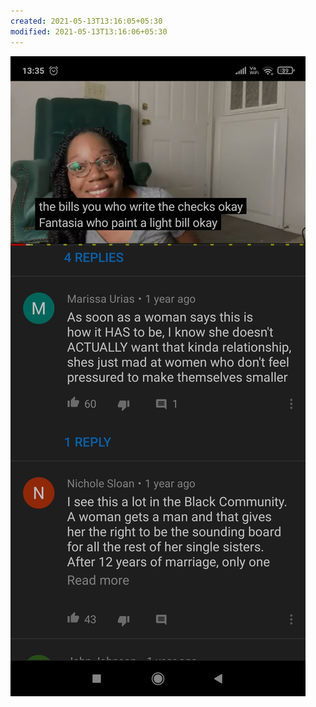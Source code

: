 ```yaml
---
created: 2021-05-13T13:16:05+05:30
modified: 2021-05-13T13:16:06+05:30
---
```


![Image](./IMG_1620891964670.jpg)
